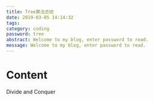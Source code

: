 ```yaml
---
title: Tree算法总结
date: 2019-03-05 14:14:32
tags:
category: coding
password: tree
abstract: Welcome to my blog, enter password to read.
message: Welcome to my blog, enter password to read.
---
```


# Content

Divide and Conquer
